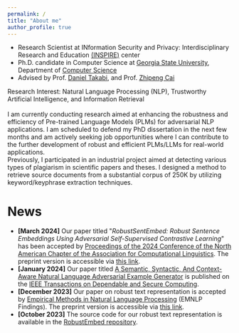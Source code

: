 ```yaml
---
permalink: /
title: "About me"
author_profile: true
---
```


- Research Scientist at INformation Security and Privacy: Interdisciplinary Research and Education [(INSPIRE)](https://inspire.gsu.edu/) center
- Ph.D. candidate in Computer Science at [Georgia State University](https://www.gsu.edu/), Department of [Computer Science](https://csds.gsu.edu/)
- Advised by Prof. [Daniel Takabi](https://www.odu.edu/article/odu-names-daniel-takabi-as-director-for-school-of-cybersecurity), and Prof. [Zhipeng Cai](https://cai.csgsu.org/)


Research Interest: Natural Language Processing (NLP), Trustworthy Artificial Intelligence, and Information Retrieval <br/><br/>
I am currently conducting research aimed at enhancing the robustness and efficiency of Pre-trained Language Models (PLMs) for adversarial NLP applications. I am scheduled to defend my PhD dissertation in the next few months and am actively seeking job opportunities where I can contribute to the further development of robust and efficient PLMs/LLMs for real-world applications. <br/>
Previously, I participated in an industrial project aimed at detecting various types of plagiarism in scientific papers and theses. I designed a method to retrieve source documents from a substantial corpus of 250K by utilizing keyword/keyphrase extraction techniques. <br/> 


News
======
- **[March 2024]** Our paper titled "_RobustSentEmbed: Robust Sentence Embeddings Using Adversarial Self-Supervised Contrastive Learning_" has been accepted by [Proceedings of the 2024 Conference of the North American Chapter of the Association for Computational Linguistics](https://2024.naacl.org/). The preprint version is accessible via [this link](https://arxiv.org/abs/2403.11082).
- **[January 2024]** Our paper titled [A Semantic, Syntactic, And Context-Aware Natural Language Adversarial Example Generator](https://ieeexplore.ieee.org/abstract/document/10416371) is published on the [IEEE Transactions on Dependable and Secure Computing](https://ieeexplore.ieee.org/xpl/RecentIssue.jsp?punumber=8858).
- **[December 2023]** Our paper on robust text representation is accepted by [Empirical Methods in Natural Language Processing](https://2023.emnlp.org/) (EMNLP Findings). The preprint version is accessible via [this link](https://aclanthology.org/2023.findings-emnlp.305/).
- **[October 2023]** The source code for our robust text representation is available in the [RobustEmbed repository](https://github.com/jasl1/RobustEmbed).
